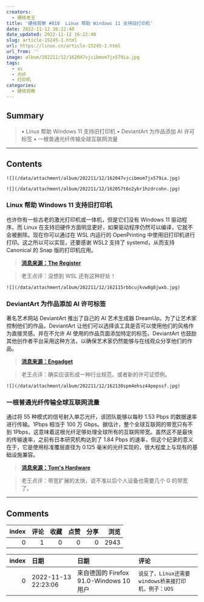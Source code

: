 ```yaml
---
creators:
  - 硬核老王
title: '硬核观察 #818  Linux 帮助 Windows 11 支持旧打印机'
date: 2022-11-12 16:22:40
date_updated: 2022-11-12 16:22:40
slug: article-15245-1.html
url: https://linux.cn/article-15245-1.html
url_from: ''
image: album/202211/12/162047vjcibmom7jx579ia.jpg
tags:
  - ai
  - 光纤
  - 打印机
categories:
  - 硬核观察
---
```


## Summary

> • Linux 帮助 Windows 11 支持旧打印机 • DeviantArt 为作品添加 AI 许可标签 • 一根普通光纤传输全球互联网流量

***

<!-- more -->

## Contents

`![](/data/attachment/album/202211/12/162047vjcibmom7jx579ia.jpg)`

`![](/data/attachment/album/202211/12/162057t6o2ybr1hzdrcohn.jpg)`

### Linux 帮助 Windows 11 支持旧打印机

也许你有一些古老的激光打印机或一体机，但是它们没有 Windows 11 驱动程序。而 Linux 在支持旧硬件方面明显更好，如果驱动程序仍然可以编译，它就不会被删除。现在你可以通过在 WSL 内运行的 OpenPrinting 中使用旧打印机进行打印。这之所以可以实现，还要感谢 WSL2 支持了 systemd，从而支持 Canonical 的 Snap 版的打印机应用。

> 
> **[消息来源：The Register](https://www.theregister.com/2022/11/10/openprinting_keeps_old_printers_working/)**
> 
> 
> 

> 
> 老王点评：没想到 WSL 还有这种好处！
> 
> 
> 

`![](/data/attachment/album/202211/12/162115rbbcujkvw8g8jwxb.jpg)`

### DeviantArt 为作品添加 AI 许可标签

著名艺术网站 DeviantArt 推出了自己的 AI 艺术生成器 DreamUp。为了让艺术家控制他们的作品，DeviantArt 让他们可以选择该工具是否可以使用他们的风格作为直接灵感。并在不允许 AI 使用的作品页面添加特定的标签。DeviantArt 也鼓励其他创作者平台采用这种方法，以确保艺术家仍然能够与在线观众分享他们的作品。

> 
> **[消息来源：Engadget](https://www.engadget.com/deviant-art-is-launching-its-own-ai-art-generator-140006449.html)**
> 
> 
> 

> 
> 老王点评：确实应该形成一种行业规范，或者新的许可证惯例。
> 
> 
> 

`![](/data/attachment/album/202211/12/162130spm4ehsz44pepssf.jpg)`

### 一根普通光纤传输全球互联网流量

通过将 55 种模式的信号射入单芯光纤，该团队能够以每秒 1.53 Pbps 的数据速率进行传输。1Pbps 相当于 100 万 Gbps。据估计，整个全球互联网的带宽只有不到 1Pbps，这意味着这根光纤足够处理全球所有的互联网带宽。虽然这不是最快的传输速率，之前有日本研究机构达到了 1.84 Pbps 的速率，但这个纪录的意义在于，它是使用标准覆层直径为 0.125 毫米的光纤实现的，很大程度上与现有的基础设施兼容。

> 
> **[消息来源：Tom's Hardware](https://www.tomshardware.com/news/standard-fiber-optic-tech-achieves-record-153-petabit-per-second-transmissions)**
> 
> 
> 

> 
> 老王点评：带宽扩展的太快，说不准以后个人设备也需要几个 G 的带宽了。
> 
> 
>

***

## Comments


|   index |   评论 |   收藏 |   点赞 |   分享 |   浏览 |
|--------:|-------:|-------:|-------:|-------:|-------:|
|       0 |      1 |      0 |      0 |      0 |   2943 |

|   index | 日期                | 日期                                    | 评论                                                |
|--------:|:--------------------|:----------------------------------------|:----------------------------------------------------|
|       0 | 2022-11-13 22:23:06 | 来自德国的 Firefox 91.0-Windows 10 用户 | `说反了，Linux还需要windows桥来接打印机，例子：UOS` |
